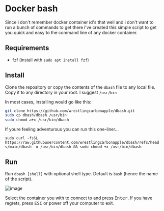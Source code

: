 # Docker bash

Since i don't remember docker container id's that well and i don't want to run a bunch of commands to get there i've created this simple script to get you quick and easy to the command line of any docker container.

## Requirements

- fzf (install with `sudo apt install fzf`)

## Install

Clone the repository or copy the contents of the `dbash` file to any local file.
Copy it to any directory in your root. I suggest `/usr/bin`

In most cases, installing would go like this:

```sh
git clone https://github.com/wrestlingcarbonapple/dbash.git
sudo cp dbash/dbash /usr/bin
sudo chmod a+x /usr/bin/dbash
```

If youre feeling adventurous you can run this one-liner...

`sudo curl -fsSL https://raw.githubusercontent.com/wrestlingcarbonapple/dbash/refs/heads/main/dbash -o /usr/bin/dbash && sudo chmod +x /usr/bin/dbash`
## Run

Run `dbash [shell]` with optional shell type. Default is `bash` (hence the name of the script).

![image](https://github.com/user-attachments/assets/39756b2a-d212-456e-bcfc-396d81784f2d)

Select the container you with to connect to and press <kbd>Enter</kbd>. If you have regrets, press <kbd>ESC</kbd> or power off your computer to exit.
